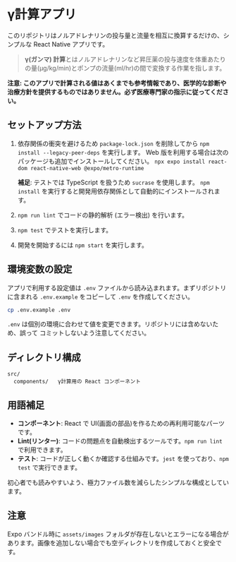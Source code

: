 # γ計算アプリ

このリポジトリはノルアドレナリンの投与量と流量を相互に換算するだけの、シンプルな React Native アプリです。

> **γ(ガンマ) 計算**とはノルアドレナリンなど昇圧薬の投与速度を体重あたりの量(µg/kg/min)とポンプの流量(ml/hr)の間で変換する作業を指します。

**注意: このアプリで計算される値はあくまでも参考情報であり、医学的な診断や治療方針を提供するものではありません。必ず医療専門家の指示に従ってください。**

## セットアップ方法


1. 依存関係の衝突を避けるため `package-lock.json` を削除してから
   `npm install --legacy-peer-deps` を実行します。
   Web 版を利用する場合は次のパッケージも追加でインストールしてください。
   `npx expo install react-dom react-native-web @expo/metro-runtime`
   
   **補足**: テストでは TypeScript を扱うため `sucrase` を使用します。
   `npm install` を実行すると開発用依存関係として自動的にインストールされます。

2. `npm run lint` でコードの静的解析 (エラー検出) を行います。
3. `npm test` でテストを実行します。
4. 開発を開始するには `npm start` を実行します。

## 環境変数の設定

アプリで利用する設定値は `.env` ファイルから読み込まれます。まずリポジトリに含まれる
`.env.example` をコピーして `.env` を作成してください。

```bash
cp .env.example .env
```

`.env` は個別の環境に合わせて値を変更できます。リポジトリには含めないため、誤って
コミットしないよう注意してください。

## ディレクトリ構成

```
src/
  components/   γ計算用の React コンポーネント
```

## 用語補足

- **コンポーネント**: React で UI(画面の部品)を作るための再利用可能なパーツです。
- **Lint(リンター)**: コードの問題点を自動検出するツールです。`npm run lint` で利用できます。
- **テスト**: コードが正しく動くか確認する仕組みです。`jest` を使っており、`npm test` で実行できます。

初心者でも読みやすいよう、極力ファイル数を減らしたシンプルな構成としています。

## 注意

Expo バンドル時に `assets/images` フォルダが存在しないとエラーになる場合があります。画像を追加しない場合でも空ディレクトリを作成しておくと安全です。

